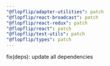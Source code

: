 ```yaml
---
"@flopflip/adapter-utilities": patch
"@flopflip/react-broadcast": patch
"@flopflip/react-redux": patch
"@flopflip/react": patch
"@flopflip/test-utils": patch
"@flopflip/types": patch
---
```


fix(deps): update all dependencies
